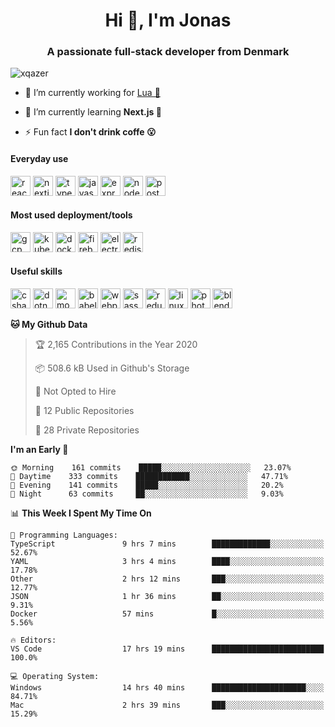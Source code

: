 <h1 align="center">Hi 👋, I'm Jonas</h1>
<h3 align="center">A passionate full-stack developer from Denmark</h3>

<p align="left"> <img src="https://komarev.com/ghpvc/?username=xqazer" alt="xqazer" /> </p>

- 🔭 I’m currently working for [Lua 🥰](https://lua.work) 

- 🌱 I’m currently learning **Next.js 🤯**

<!--- - 👨‍💻 All of my projects are available at [xqazer.github.io](xqazer.github.io) -->

- ⚡ Fun fact **I don't drink coffe 😮**

<h4>Everyday use</h4>
<p align="left">
  <img src="https://devicons.github.io/devicon/devicon.git/icons/react/react-original-wordmark.svg" alt="react" width="32" height="32"/>
  <img src="https://cdn.worldvectorlogo.com/logos/nextjs-3.svg" alt="nextjs" width="32" height="32"/>
  <img src="https://devicons.github.io/devicon/devicon.git/icons/typescript/typescript-original.svg" alt="typescript" width="32" height="32"/>
  <img src="https://devicons.github.io/devicon/devicon.git/icons/javascript/javascript-original.svg" alt="javascript" width="32" height="32"/>
  <img src="https://devicons.github.io/devicon/devicon.git/icons/express/express-original-wordmark.svg" alt="express" width="32" height="32"/>
  <img src="https://devicons.github.io/devicon/devicon.git/icons/nodejs/nodejs-original-wordmark.svg" alt="nodejs" width="32" height="32"/>
  <img src="https://devicons.github.io/devicon/devicon.git/icons/postgresql/postgresql-original-wordmark.svg" alt="postgresql" width="32" height="32"/>
</p>

<h4>Most used deployment/tools</h4>
<p align="left">
  <img src="https://www.vectorlogo.zone/logos/google_cloud/google_cloud-icon.svg" alt="gcp" width="32" height="32"/>
  <img src="https://www.vectorlogo.zone/logos/kubernetes/kubernetes-icon.svg" alt="kubernetes" width="32" height="32"/>
  <img src="https://devicons.github.io/devicon/devicon.git/icons/docker/docker-original-wordmark.svg" alt="docker" width="32" height="32"/>
  <img src="https://www.vectorlogo.zone/logos/firebase/firebase-icon.svg" alt="firebase" width="32" height="32"/>
  <img src="https://devicons.github.io/devicon/devicon.git/icons/electron/electron-original.svg" alt="electron" width="32" height="32"/>
  <img src="https://devicons.github.io/devicon/devicon.git/icons/redis/redis-original-wordmark.svg" alt="redis" width="32" height="32"/>
</p>
<h4>Useful skills</h4>
<p align="left">
  <img src="https://devicons.github.io/devicon/devicon.git/icons/csharp/csharp-original.svg" alt="csharp" width="32" height="32"/>
  <img src="https://devicons.github.io/devicon/devicon.git/icons/dot-net/dot-net-original-wordmark.svg" alt="dotnet" width="32" height="32"/>
  <img src="https://devicons.github.io/devicon/devicon.git/icons/mongodb/mongodb-original-wordmark.svg" alt="mongodb" width="32" height="32"/>
  <img src="https://www.vectorlogo.zone/logos/babeljs/babeljs-icon.svg" alt="babel" width="32" height="32"/>
  <img src="https://devicons.github.io/devicon/devicon.git/icons/webpack/webpack-original.svg" alt="webpack" width="32" height="32"/>
  <img src="https://devicons.github.io/devicon/devicon.git/icons/sass/sass-original.svg" alt="sass" width="32" height="32"/>
  <img src="https://devicons.github.io/devicon/devicon.git/icons/redux/redux-original.svg" alt="redux" width="32" height="32"/>
  <img src="https://devicons.github.io/devicon/devicon.git/icons/linux/linux-original.svg" alt="linux" width="32" height="32"/>
  <img src="https://devicons.github.io/devicon/devicon.git/icons/photoshop/photoshop-plain.svg" alt="photoshop" width="32" height="32"/>
  <img src="https://download.blender.org/branding/community/blender_community_badge_white.svg" alt="blender" width="32" height="32"/>
</p>

<!--START_SECTION:waka-->
**🐱 My Github Data** 

> 🏆 2,165 Contributions in the Year 2020
 > 
> 📦 508.6 kB Used in Github's Storage 
 > 
> 🚫 Not Opted to Hire
 > 
> 📜 12 Public Repositories
 > 
> 🔑 28 Private Repositories 

**I'm an Early 🐤** 

```text
🌞 Morning    161 commits    █████░░░░░░░░░░░░░░░░░░░░   23.07% 
🌆 Daytime    333 commits    ████████████░░░░░░░░░░░░░   47.71% 
🌃 Evening    141 commits    █████░░░░░░░░░░░░░░░░░░░░   20.2% 
🌙 Night      63 commits     ██░░░░░░░░░░░░░░░░░░░░░░░   9.03%

```


📊 **This Week I Spent My Time On** 

```text
💬 Programming Languages: 
TypeScript               9 hrs 7 mins        █████████████░░░░░░░░░░░░   52.67% 
YAML                     3 hrs 4 mins        ████░░░░░░░░░░░░░░░░░░░░░   17.78% 
Other                    2 hrs 12 mins       ███░░░░░░░░░░░░░░░░░░░░░░   12.77% 
JSON                     1 hr 36 mins        ██░░░░░░░░░░░░░░░░░░░░░░░   9.31% 
Docker                   57 mins             █░░░░░░░░░░░░░░░░░░░░░░░░   5.56%

🔥 Editors: 
VS Code                  17 hrs 19 mins      █████████████████████████   100.0%

💻 Operating System: 
Windows                  14 hrs 40 mins      █████████████████████░░░░   84.71% 
Mac                      2 hrs 39 mins       ███░░░░░░░░░░░░░░░░░░░░░░   15.29%

```


<!--END_SECTION:waka-->

